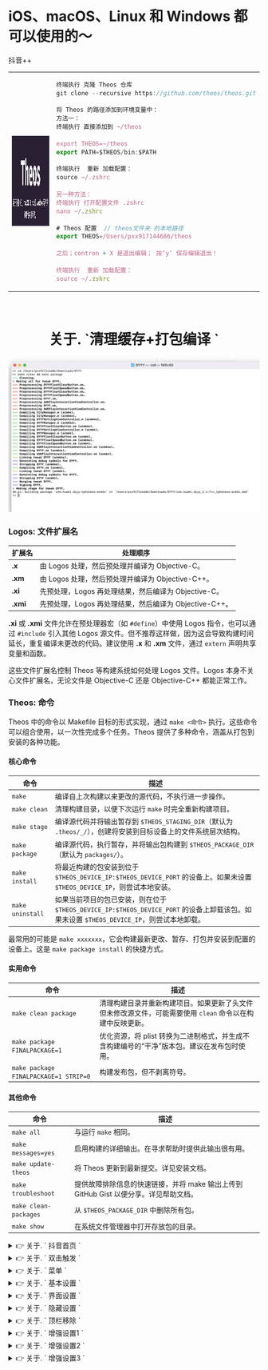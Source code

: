 # iOS、macOS、Linux 和 Windows 都可以使用的～
抖音++

<table>
<tr>
<td>

<img src="./x/theos.png" width="400" height="180" />

</td>
<td>

```js
终端执行 克隆 Theos 仓库
git clone --recursive https://github.com/theos/theos.git

将 Theos 的路径添加到环境变量中：
方法一：
终端执行 直接添加到 ~/theos

export THEOS=~/theos
export PATH=$THEOS/bin:$PATH

终端执行  重新 加载配置：
source ~/.zshrc

另一种方法：
终端执行 打开配置文件 .zshrc
nano ~/.zshrc

# Theos 配置  // theos文件夹 的本地路径
export THEOS=/Users/pxx917144686/theos     

之后；contron + X 是退出编辑； 按‘y’ 保存编辑退出！

终端执行  重新 加载配置：
source ~/.zshrc
```

</td>
</tr>
</table>

</details>



<h1 align="center">
  <br>
  关于. `清理缓存+打包编译 `
</h1>

![Preview](./x/cd.png)


### Logos: 文件扩展名

| **扩展名** | **处理顺序**                                                                 |
|------------|-----------------------------------------------------------------------------|
| **.x**     | 由 Logos 处理，然后预处理并编译为 Objective-C。                                |
| **.xm**    | 由 Logos 处理，然后预处理并编译为 Objective-C++。                              |
| **.xi**    | 先预处理，Logos 再处理结果，然后编译为 Objective-C。                          |
| **.xmi**   | 先预处理，Logos 再处理结果，然后编译为 Objective-C++。                        |

**.xi** 或 **.xmi** 文件允许在预处理器宏（如 `#define`）中使用 Logos 指令，也可以通过 `#include` 引入其他 Logos 源文件。但不推荐这样做，因为这会导致构建时间延长，重复编译未更改的代码。建议使用 **.x** 和 **.xm** 文件，通过 `extern` 声明共享变量和函数。

这些文件扩展名控制 Theos 等构建系统如何处理 Logos 文件。Logos 本身不关心文件扩展名，无论文件是 Objective-C 还是 Objective-C++ 都能正常工作。



### Theos: 命令

Theos 中的命令以 Makefile 目标的形式实现，通过 `make <命令>` 执行。这些命令可以组合使用，以一次性完成多个任务。Theos 提供了多种命令，涵盖从打包到安装的各种功能。

#### 核心命令
| **命令**                     | **描述**                                                                 |
|------------------------------|-------------------------------------------------------------------------|
| `make`                       | 编译自上次构建以来更改的源代码，不执行进一步操作。                         |
| `make clean`                 | 清理构建目录，以便下次运行 `make` 时完全重新构建项目。                     |
| `make stage`                 | 编译源代码并将输出暂存到 `$THEOS_STAGING_DIR`（默认为 `.theos/_/`），创建将安装到目标设备上的文件系统层次结构。 |
| `make package`               | 编译源代码，执行暂存，并将输出包构建到 `$THEOS_PACKAGE_DIR`（默认为 `packages/`）。 |
| `make install`               | 将最近构建的包安装到位于 `$THEOS_DEVICE_IP:$THEOS_DEVICE_PORT` 的设备上。如果未设置 `$THEOS_DEVICE_IP`，则尝试本地安装。 |
| `make uninstall`             | 如果当前项目的包已安装，则在位于 `$THEOS_DEVICE_IP:$THEOS_DEVICE_PORT` 的设备上卸载该包。如果未设置 `$THEOS_DEVICE_IP`，则尝试本地卸载。 |

最常用的可能是 `make xxxxxxx`，它会构建最新更改、暂存、打包并安装到配置的设备上。这是 `make package install` 的快捷方式。

#### 实用命令
| **命令**                     | **描述**                                                                 |
|------------------------------|-------------------------------------------------------------------------|
| `make clean package`         | 清理构建目录并重新构建项目。如果更新了头文件但未修改源文件，可能需要使用 `clean` 命令以在构建中反映更新。 |
| `make package FINALPACKAGE=1` | 优化资源，将 plist 转换为二进制格式，并生成不含构建编号的“干净”版本包。建议在发布包时使用。 |
| `make package FINALPACKAGE=1 STRIP=0` | 构建发布包，但不剥离符号。                                              |

#### 其他命令
| **命令**                     | **描述**                                                                 |
|------------------------------|-------------------------------------------------------------------------|
| `make all`                   | 与运行 `make` 相同。                                                     |
| `make messages=yes`          | 启用构建的详细输出。在寻求帮助时提供此输出很有用。                         |
| `make update-theos`          | 将 Theos 更新到最新提交。详见安装文档。                                   |
| `make troubleshoot`          | 提供故障排除信息的快速链接，并将 make 输出上传到 GitHub Gist 以便分享。详见帮助文档。 |
| `make clean-packages`        | 从 `$THEOS_PACKAGE_DIR` 中删除所有包。                                    |
| `make show`                  | 在系统文件管理器中打开存放包的目录。                                      |




<details>
<summary> 👉  关于. ` 抖音首页 ` </summary>

![Preview](./x/首页.png)
</details> 

<details>
<summary> 👉  关于. ` 双击触发 ` </summary>

![Preview](./x/双击.png)
</details> 

<details>
<summary> 👉  关于. ` 菜单 ` </summary>

![Preview](./x/菜单.png)
</details> 

<details>
<summary> 👉  关于. ` 基本设置 ` </summary>

![Preview](./x/基本设置.png)
</details> 

<details>
<summary> 👉  关于. ` 界面设置 ` </summary>

![Preview](./x/界面设置.png)
</details> 

<details>
<summary> 👉  关于. ` 隐藏设置 ` </summary>

![Preview](./x/隐藏设置.png)
</details> 

<details>
<summary> 👉  关于. ` 顶栏移除 ` </summary>

![Preview](./x/顶栏移除.png)
</details> 

<details>
<summary> 👉  关于. ` 增强设置1 ` </summary>

![Preview](./x/增强设置1_3.png)
</details> 

<details>
<summary> 👉  关于. ` 增强设置2 ` </summary>

![Preview](./x/增强设置2_3.png)
</details> 

<details>
<summary> 👉  关于. ` 增强设置3 ` </summary>

![Preview](./x/增强设置3_3.png)
</details>
































